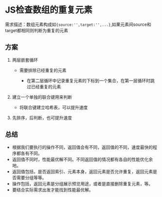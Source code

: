 # JS检查数组的重复元素

需求描述：数组元素构成如`{source:'',target:'',...}`,如果元素间source和target都相同则判断为重复的元素

## 方案

1. 两层嵌套循环

   * 需要排除已经重复的元素

     * 在第二层循环中记录重复元素的下标到一个集合，在第一层循环时跳过已经重复的元素

2. 建立一个单独的联合键用来判断

   * 将联合键建立哈希表，可以提升速度

3. 先排序，后判断，也可提升速度

## 总结

* 根据我们要执行的操作不同，返回值会有不同，返回值的不同，速度最快的程序都各有不同。
* 返回值不同时，性能最优解不同。不同返回值的情况都有各自的性能优化余地。
* 返回值包括，是否返回索引、元素本身，返回元素是否允许重复，返回元素是否需要分组等等。
* 操作包括，返回元素是分组展示预览用途，或者是直接删除重复元素，等。
* 要结合实际需求出发才能找到性能最优解。
